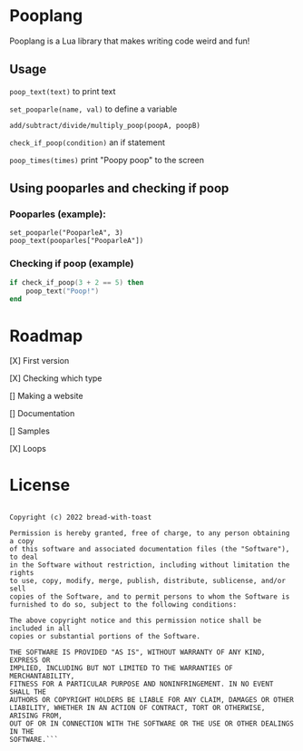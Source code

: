 # Pooplang
Pooplang is a Lua library that makes writing code weird and fun!

## Usage
`poop_text(text)` to print text

`set_pooparle(name, val)` to define a variable

`add/subtract/divide/multiply_poop(poopA, poopB)`

`check_if_poop(condition)` an if statement

`poop_times(times)` print "Poopy poop" to the screen

## Using pooparles and checking if poop

### Pooparles (example):

```
set_pooparle("PooparleA", 3)
poop_text(pooparles["PooparleA"])
```

### Checking if poop (example)

```lua
if check_if_poop(3 + 2 == 5) then
    poop_text("Poop!")
end
```

# Roadmap
[X] First version

[X] Checking which type

[] Making a website

[] Documentation

[] Samples

[X] Loops

# License

```MIT License

Copyright (c) 2022 bread-with-toast

Permission is hereby granted, free of charge, to any person obtaining a copy
of this software and associated documentation files (the "Software"), to deal
in the Software without restriction, including without limitation the rights
to use, copy, modify, merge, publish, distribute, sublicense, and/or sell
copies of the Software, and to permit persons to whom the Software is
furnished to do so, subject to the following conditions:

The above copyright notice and this permission notice shall be included in all
copies or substantial portions of the Software.

THE SOFTWARE IS PROVIDED "AS IS", WITHOUT WARRANTY OF ANY KIND, EXPRESS OR
IMPLIED, INCLUDING BUT NOT LIMITED TO THE WARRANTIES OF MERCHANTABILITY,
FITNESS FOR A PARTICULAR PURPOSE AND NONINFRINGEMENT. IN NO EVENT SHALL THE
AUTHORS OR COPYRIGHT HOLDERS BE LIABLE FOR ANY CLAIM, DAMAGES OR OTHER
LIABILITY, WHETHER IN AN ACTION OF CONTRACT, TORT OR OTHERWISE, ARISING FROM,
OUT OF OR IN CONNECTION WITH THE SOFTWARE OR THE USE OR OTHER DEALINGS IN THE
SOFTWARE.```
